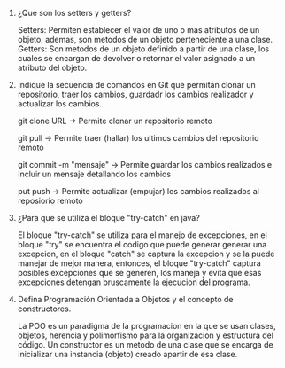1) ¿Que son los setters y getters?

   Setters: Permiten establecer el valor de uno o mas atributos de un objeto, ademas, son metodos de un objeto perteneciente a una clase.
   Getters: Son metodos de un objeto definido a partir de una clase, los cuales se encargan de devolver o retornar el valor asignado a un atributo del objeto.
3) Indique la secuencia de comandos en Git que permitan clonar un  repositorio, traer los cambios, guardadr los cambios realizador y actualizar los cambios.
   
   git clone URL -> Permite clonar un repositorio remoto
   
   git pull -> Permite traer (hallar) los ultimos cambios del repositorio remoto
   
   git commit -m "mensaje" -> Permite guardar los cambios realizados e incluir un mensaje detallando los cambios
   
   put push -> Permite actualizar (empujar) los cambios realizados al reposiorio remoto
5) ¿Para que se utiliza el bloque "try-catch" en java?
   
   El bloque "try-catch" se utiliza para el manejo de excepciones, en el bloque "try" se encuentra el codigo que puede generar generar una excepcion, en el bloque "catch"
   se captura la excepcion y se la puede manejar de mejor manera, entonces, el bloque "try-catch" captura posibles excepciones que se generen, los maneja y evita que esas
   excepciones detengan bruscamente la ejecucion del programa.
7) Defina Programación Orientada a Objetos y el concepto de constructores.
   
   La POO es un paradigma de la programacion en la que se usan clases, objetos, herencia y polimorfismo para la organizacion y estructura del código.
   Un constructor es un metodo de una clase que se encarga de inicializar una instancia (objeto) creado apartir de esa clase.
